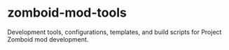 # zomboid-mod-tools
Development tools, configurations, templates, and build scripts for Project Zomboid mod development.

